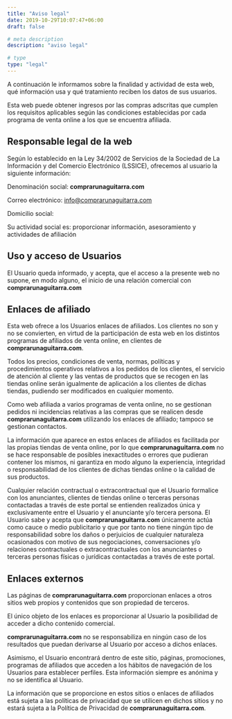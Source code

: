 ```yaml
---
title: "Aviso legal"
date: 2019-10-29T10:07:47+06:00
draft: false

# meta description
description: "aviso legal"

# type
type: "legal"
---
```


A continuación le informamos sobre la finalidad y actividad de esta web, qué información usa y qué tratamiento reciben los datos de sus usuarios.

Esta web puede obtener ingresos por las compras adscritas que cumplen los requisitos aplicables según las condiciones establecidas por cada programa de venta online a los que se encuentra afiliada.

## Responsable legal de la web
Según lo establecido en la Ley 34/2002 de Servicios de la Sociedad de La Información y del Comercio Electrónico (LSSICE), ofrecemos al usuario la siguiente información:

Denominación social: **comprarunaguitarra.com**

Correo electrónico:  info@comprarunaguitarra.com

Domicilio social:

Su actividad social es: proporcionar información, asesoramiento y actividades de afiliación

## Uso y acceso de Usuarios ##

El Usuario queda informado, y acepta, que el acceso a la presente web no supone, en modo alguno, el inicio de una relación comercial con **comprarunaguitarra.com**

## Enlaces de afiliado

Esta web ofrece a los Usuarios enlaces de afiliados. Los clientes no son y no se convierten, en virtud de la participación de esta web en los distintos programas de afiliados de venta online, en clientes de **comprarunaguitarra.com**.

Todos los precios, condiciones de venta, normas, políticas y procedimientos operativos relativos a los pedidos de los clientes, el servicio de atención al cliente y las ventas de productos que se recogen en las tiendas online serán igualmente de aplicación a los clientes de dichas tiendas, pudiendo ser modificados en cualquier momento.

Como web afiliada a varios programas de venta online, no se gestionan pedidos ni incidencias relativas a las compras que se realicen desde **comprarunaguitarra.com** utilizando los enlaces de afiliado; tampoco se gestionan contactos.

La información que aparece en estos enlaces de afiliados es facilitada por las propias tiendas de venta online, por lo que **comprarunaguitarra.com** no se hace responsable de posibles inexactitudes o errores que pudieran contener los mismos, ni garantiza en modo alguno la experiencia, integridad o responsabilidad de los clientes de dichas tiendas online o la calidad de sus productos.

Cualquier relación contractual o extracontractual que el Usuario formalice con los anunciantes, clientes de tiendas online o terceras personas contactadas a través de este portal se entienden realizados única y exclusivamente entre el Usuario y el anunciante y/o tercera persona. El Usuario sabe y acepta que **comprarunaguitarra.com** únicamente actúa como cauce o medio publicitario y que por tanto no tiene ningún tipo de responsabilidad sobre los daños o perjuicios de cualquier naturaleza ocasionados con motivo de sus negociaciones, conversaciones y/o relaciones contractuales o extracontractuales con los anunciantes o terceras personas físicas o jurídicas contactadas a través de este portal.

## Enlaces externos ##
Las páginas de **comprarunaguitarra.com** proporcionan enlaces a otros sitios web propios y contenidos que son propiedad de terceros.

El único objeto de los enlaces es proporcionar al Usuario la posibilidad de acceder a dicho contenido comercial.

**comprarunaguitarra.com** no se responsabiliza en ningún caso de los resultados que puedan derivarse al Usuario por acceso a dichos enlaces.

Asimismo, el Usuario encontrará dentro de este sitio, páginas, promociones, programas de afiliados que acceden a los hábitos de navegación de los Usuarios para establecer perfiles. Esta información siempre es anónima y no se identifica al Usuario.

La información que se proporcione en estos sitios o enlaces de afiliados está sujeta a las políticas de privacidad que se utilicen en dichos sitios y no estará sujeta a la Política de Privacidad de **comprarunaguitarra.com**.